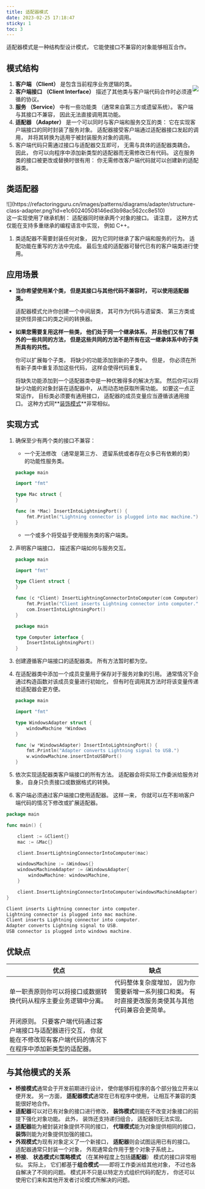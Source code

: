 ```yaml
---
title: 适配器模式
date: 2023-02-25 17:18:47
sticky: 1
toc: 3
---
```


适配器模式是一种结构型设计模式， 它能使接口不兼容的对象能够相互合作。

## 模式结构

<div style="display: flex; flex-direction: row; justify-content: center; zoom: 100%; float: right">
<div>

![](https://refactoringguru.cn/images/patterns/diagrams/adapter/structure-object-adapter.png?id=33dffbe3aece294162440c7ddd3d5d4f)
</div>
</div>

1. **客户端 （Client）** 是包含当前程序业务逻辑的类。
2. **客户端接口 （Client Interface）** 描述了其他类与客户端代码合作时必须遵循的协议。
3. **服务 （Service）** 中有一些功能类 （通常来自第三方或遗留系统）。 客户端与其接口不兼容， 因此无法直接调用其功能。
4. **适配器 （Adapter）** 是一个可以同时与客户端和服务交互的类： 它在实现客户端接口的同时封装了服务对象。 适配器接受客户端通过适配器接口发起的调用， 并将其转换为适用于被封装服务对象的调用。
5. 客户端代码只需通过接口与适配器交互即可， 无需与具体的适配器类耦合。 因此， 你可以向程序中添加新类型的适配器而无需修改已有代码。 这在服务类的接口被更改或替换时很有用： 你无需修改客户端代码就可以创建新的适配器类。

## 类适配器

<div style="display: flex; flex-direction: row; justify-content: center; zoom: 100%; float: right">
<div>![](https://refactoringguru.cn/images/patterns/diagrams/adapter/structure-class-adapter.png?id=e1c60240508146ed3b98ac562cc8e510)</div>
</div>

这一实现使用了继承机制： 适配器同时继承两个对象的接口。 请注意， 这种方式仅能在支持多重继承的编程语言中实现， 例如 C++。

1. 类适配器不需要封装任何对象， 因为它同时继承了客户端和服务的行为。 适配功能在重写的方法中完成。 最后生成的适配器可替代已有的客户端类进行使用。

## 应用场景

* **当你希望使用某个类， 但是其接口与其他代码不兼容时， 可以使用适配器类。**

    适配器模式允许你创建一个中间层类， 其可作为代码与遗留类、 第三方类或提供怪异接口的类之间的转换器。
* **如果您需要复用这样一些类， 他们处于同一个继承体系， 并且他们又有了额外的一些共同的方法， 但是这些共同的方法不是所有在这一继承体系中的子类所具有的共性。**

    你可以扩展每个子类， 将缺少的功能添加到新的子类中。 但是， 你必须在所有新子类中重复添加这些代码， 这样会使得代码重复。

    将缺失功能添加到一个适配器类中是一种优雅得多的解决方案。 然后你可以将缺少功能的对象封装在适配器中， 从而动态地获取所需功能。 如要这一点正常运作， 目标类必须要有通用接口， 适配器的成员变量应当遵循该通用接口。 这种方式同**[装饰模式](./decorator)**非常相似。

## 实现方式

1. 确保至少有两个类的接口不兼容：
   * 一个无法修改 （通常是第三方、 遗留系统或者存在众多已有依赖的类） 的功能性服务类。

    ```go mac.go: 服务
    package main

    import "fmt"

    type Mac struct {
    }

    func (m *Mac) InsertIntoLightningPort() {
        fmt.Println("Lightning connector is plugged into mac machine.")
    }
    ```

   * 一个或多个将受益于使用服务类的客户端类。
2. 声明客户端接口， 描述客户端如何与服务交互。

    ```go client.go: 客户端代码
    package main

    import "fmt"

    type Client struct {
    }

    func (c *Client) InsertLightningConnectorIntoComputer(com Computer) {
        fmt.Println("Client inserts Lightning connector into computer.")
        com.InsertIntoLightningPort()
    }
    ```

    ```go computer.go: 客户端接口
    package main

    type Computer interface {
        InsertIntoLightningPort()
    }
    ```

3. 创建遵循客户端接口的适配器类。 所有方法暂时都为空。
4. 在适配器类中添加一个成员变量用于保存对于服务对象的引用。 通常情况下会通过构造函数对该成员变量进行初始化， 但有时在调用其方法时将该变量传递给适配器会更方便。

    ```go windowsAdapter.go: 适配器
    package main

    import "fmt"

    type WindowsAdapter struct {
        windowMachine *Windows
    }

    func (w *WindowsAdapter) InsertIntoLightningPort() {
        fmt.Println("Adapter converts Lightning signal to USB.")
        w.windowMachine.insertIntoUSBPort()
    }
    ```

5. 依次实现适配器类客户端接口的所有方法。 适配器会将实际工作委派给服务对象， 自身只负责接口或数据格式的转换。
6. 客户端必须通过客户端接口使用适配器。 这样一来， 你就可以在不影响客户端代码的情况下修改或扩展适配器。

```go main.go
package main

func main() {

    client := &Client{}
    mac := &Mac{}

    client.InsertLightningConnectorIntoComputer(mac)

    windowsMachine := &Windows{}
    windowsMachineAdapter := &WindowsAdapter{
        windowMachine: windowsMachine,
    }

    client.InsertLightningConnectorIntoComputer(windowsMachineAdapter)
}
```

```go output.txt: 执行结果
Client inserts Lightning connector into computer.
Lightning connector is plugged into mac machine.
Client inserts Lightning connector into computer.
Adapter converts Lightning signal to USB.
USB connector is plugged into windows machine.
```

## 优缺点

| 优点                                                                                                                       | 缺点                                                                                               |
| -------------------------------------------------------------------------------------------------------------------------- | -------------------------------------------------------------------------------------------------- |
| 单一职责原则你可以将接口或数据转换代码从程序主要业务逻辑中分离。                                                           | 代码整体复杂度增加， 因为你需要新增一系列接口和类。 有时直接更改服务类使其与其他代码兼容会更简单。 |
| 开闭原则。 只要客户端代码通过客户端接口与适配器进行交互， 你就能在不修改现有客户端代码的情况下在程序中添加新类型的适配器。 |                                                                                                    |

## 与其他模式的关系

* **桥接模式**通常会于开发前期进行设计， 使你能够将程序的各个部分独立开来以便开发。 另一方面， **适配器模式**通常在已有程序中使用， 让相互不兼容的类能很好地合作。
* **适配器**可以对已有对象的接口进行修改， **装饰模式**则能在不改变对象接口的前提下强化对象功能。 此外， 装饰还支持递归组合， 适配器则无法实现。
* **适配器**能为被封装对象提供不同的接口， **代理模式**能为对象提供相同的接口， **装饰**则能为对象提供加强的接口。
* **外观模式**为现有对象定义了一个新接口， **适配器**则会试图运用已有的接口。 适配器通常只封装一个对象， 外观通常会作用于整个对象子系统上。
* **桥接**、 **状态模式**和**策略模式** （在某种程度上包括**适配器**） 模式的接口非常相似。 实际上， 它们都基于**组合模式**——即将工作委派给其他对象， 不过也各自解决了不同的问题。 模式并不只是以特定方式组织代码的配方， 你还可以使用它们来和其他开发者讨论模式所解决的问题。
